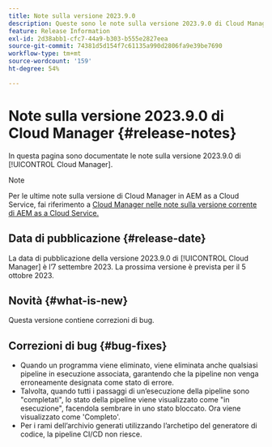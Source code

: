 ```yaml
---
title: Note sulla versione 2023.9.0
description: Queste sono le note sulla versione 2023.9.0 di Cloud Manager.
feature: Release Information
exl-id: 2d38abb1-cfc7-44a9-b303-b555e2827eea
source-git-commit: 74381d5d154f7c61135a990d2806fa9e39be7690
workflow-type: tm+mt
source-wordcount: '159'
ht-degree: 54%

---
```



# Note sulla versione 2023.9.0 di Cloud Manager {#release-notes}

In questa pagina sono documentate le note sulla versione 2023.9.0 di [!UICONTROL Cloud Manager].

>[!NOTE]
>
>Per le ultime note sulla versione di Cloud Manager in AEM as a Cloud Service, fai riferimento a [Cloud Manager nelle note sulla versione corrente di AEM as a Cloud Service.](https://experienceleague.adobe.com/docs/experience-manager-cloud-service/content/implementing/using-cloud-manager/release-notes-cloud-manager/release-notes-cm-current.html?lang=it)

## Data di pubblicazione {#release-date}

La data di pubblicazione della versione 2023.9.0 di [!UICONTROL Cloud Manager] è l’7 settembre 2023. La prossima versione è prevista per il 5 ottobre 2023.

## Novità {#what-is-new}

Questa versione contiene correzioni di bug.

## Correzioni di bug {#bug-fixes}

* Quando un programma viene eliminato, viene eliminata anche qualsiasi pipeline in esecuzione associata, garantendo che la pipeline non venga erroneamente designata come stato di errore.
* Talvolta, quando tutti i passaggi di un’esecuzione della pipeline sono &quot;completati&quot;, lo stato della pipeline viene visualizzato come &quot;in esecuzione&quot;, facendola sembrare in uno stato bloccato. Ora viene visualizzato come &#39;Completo&#39;.
* Per i rami dell’archivio generati utilizzando l’archetipo del generatore di codice, la pipeline CI/CD non riesce.
